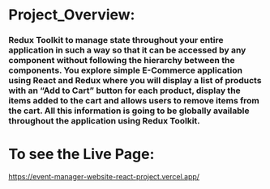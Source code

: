 # Project_Overview:
### Redux Toolkit to manage state throughout your entire application in such a way so that it can be accessed by any component without following the hierarchy between the components. You explore simple E-Commerce application using React and Redux where you will display a list of products with an “Add to Cart” button for each product, display the items added to the cart and allows users to remove items from the cart. All this information is going to be globally available throughout the application using Redux Toolkit.

# To see the Live Page:
https://event-manager-website-react-project.vercel.app/
